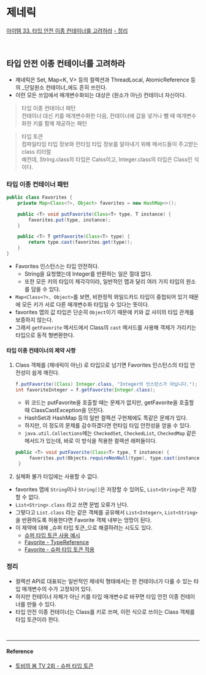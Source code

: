 # 제네릭

[아이템 33. 타입 안전 이종 컨테이너를 고려하라](#타입-안전-이종-컨테이너를-고려하라)
[- 정리](#정리)  

<br>

## 타입 안전 이종 컨테이너를 고려하라
- 제네릭은 Set<E>, Map<K, V> 등의 컬렉션과 ThreadLocal<T>, AtomicReference<T> 등의 _단일원소 컨테이너_에도 흔히 쓰인다.
- 이런 모든 쓰임에서 매개변수화되는 대상은 (원소가 아닌) 컨테이너 자신이다.

> 타입 이종 컨테이너 패턴  
> 컨테이너 대신 키를 매개변수화한 다음, 컨테이너에 값을 넣거나 뺄 때 매개변수화한 키를 함께 제공하는 패턴

> 타입 토큰  
> 컴파일타임 타입 정보와 런타임 타입 정보를 알아내기 위해 메서드들이 주고받는 class 리터럴  
> 예컨데, String.class의 타입은 Calss<String>이고, Integer.class의 타입은 Class<Integer>인 식이다.

### 타입 이종 컨테이너 패턴
```java
public class Favorites {
    private Map<Class<?>, Object> favorites = new HashMap<>();

    public <T> void putFavorite(Class<T> type, T instance) {
        favorites.put(type, instance);
    }

    public <T> T getFavorite(Class<T> type) {
        return type.cast(favorites.get(type));
    }
}
```
- Favorites 인스턴스는 타입 안전하다.
  - String을 요청했는데 Integer를 반환하는 일은 절대 없다.
  - 또한 모든 키의 타입이 제각각이라, 일반적인 맵과 달리 여러 가지 타입의 원소를 담을 수 있다.
- `Map<Class<?>, Object>`를 보면, 비한정적 와일드카드 타입이 중첩되어 있기 때문에 모든 키가 서로 다른 매개변수화 타입일 수 있다는 뜻이다.
- favorites 맵의 값 타입은 단순히 `Object`이기 때문에 키와 값 사이의 타입 관계를 보증하지 않는다.
- 그래서 `getFavorite` 메서드에서 Class의 `cast` 메서드를 사용해 객체가 가리키는 타입으로 동적 형변환한다.


#### 타입 이종 컨테이너의 제약 사항
1. Class 객체를 (제네릭이 아닌) 로 타입으로 넘기면 Favorites 인스턴스의 타입 안전성이 쉽게 깨진다.
   ```java
   f.putFavorite((Class) Integer.class, "Integer의 인스턴스가 아닙니다.");
   int favoriteInteger = f.getFavorite(Integer.class);
   ```
   - 위 코드는 putFavorite을 호출할 때는 문제가 없지만, getFavorite을 호출할 때 ClassCastException을 던진다.
   - HashSet과 HashMap 등의 일반 컬렉션 구현체에도 똑같은 문제가 있다.
   - 하지만, 이 정도의 문제를 감수하겠다면 런타임 타입 안전성을 얻을 수 있다.
   - `java.util.Collections`에는 `CheckedSet`, `CheckedList`, `CheckedMap` 같은 메서드가 있는데, 바로 이 방식을 적용한 컬렉션 래퍼들이다.
   ```java
   public <T> void putFavorite(Class<T> type, T instance) {
        favorites.put(Objects.requireNonNull(type), type.cast(instance));
    }
   ```

2. 실체화 불가 타입에는 사용할 수 없다.
- favorites 맵에 `String`이나 `String[]`은 저장할 수 있어도, `List<String>`은 저장할 수 없다.
- `List<String>.class` 라고 쓰면 문법 오류가 난다.
- 그렇다고 `List.class` 라는 같은 객체를 공유해서 `List<Integer>`, `List<String>` 을 반환하도록 허용한다면 Favorite 객체 내부는 엉망이 된다.
- 이 제약에 대해 _슈퍼 타입 토큰_으로 해결하려는 시도도 있다.
  - [슈퍼 타입 토큰 사용 예시](../../src/main/java/study/heejin/chapter5/item33/SuperTypeToken.java)
  - [Favorite - TypeReference](../../src/main/java/study/heejin/chapter5/item33/TypeReference.java)
  - [Favorite - 슈퍼 타입 토큰 적용](../../src/main/java/study/heejin/chapter5/item33/TypeSafeFavorite.java)

### 정리
- 컬렉션 API로 대표되는 일반적인 제네릭 형태에서는 한 컨테이너가 다룰 수 있는 타입 매개변수의 수가 고정되어 있다.
- 하지만 컨테이너 자체가 아닌 키를 타입 매개변수로 바꾸면 타입 안전 이종 컨테이너를 만들 수 있다.
- 타입 안전 이종 컨테이너는 Class를 키로 쓰며, 이런 식으로 쓰이는 Class 객체를 타입 토큰이라 한다.


<br>

---
#### Reference

- [토비의 봄 TV 2회 - 슈퍼 타입 토큰](https://www.youtube.com/watch?v=01sdXvZSjcI)

